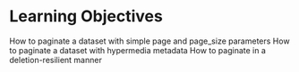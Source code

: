 # Learning Objectives
How to paginate a dataset with simple page and page_size parameters
How to paginate a dataset with hypermedia metadata
How to paginate in a deletion-resilient manner